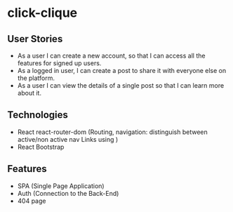 # click-clique

## User Stories

- As a user I can create a new account, so that I can access all the features for signed up users.
- As a logged in user, I can create a post to share it with everyone else on the platform.
- As a user I can view the details of a single post so that I can learn more about it.

## Technologies

- React
  react-router-dom (Routing, navigation: distinguish between active/non active nav Links using )
- React Bootstrap

## Features

- SPA (Single Page Application)
- Auth (Connection to the Back-End)
- 404 page

